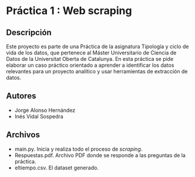 # Práctica 1 : Web scraping

## Descripción

Este proyecto es parte de una Práctica de la asignatura Tipología y ciclo de vida de los datos, que pertenece al Máster Universitario de Ciencia de Datos de la Universitat Oberta de Catalunya. En esta práctica se pide elaborar un caso práctico orientado a aprender a identificar los datos relevantes para un proyecto analítico y usar herramientas de extracción de datos.

## Autores

* Jorge Alonso Hernández
* Inés Vidal Sospedra

## Archivos

* main.py. Inicia y realiza todo el proceso de *scraping*.
* Respuestas.pdf. Archivo PDF donde se responde a las preguntas de la práctica.
* eltiempo.csv. El dataset generado.

















